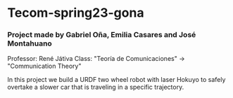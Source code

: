 # Tecom-spring23-gona

### Project made by Gabriel Oña, Emilia Casares and José Montahuano
Professor: René Játiva
Class: "Teoría de Comunicaciones" -> "Communication Theory"

In this project we build a URDF two wheel robot with laser Hokuyo to safely overtake a slower car that is traveling in a specific trajectory. 
